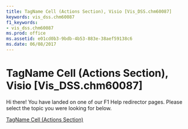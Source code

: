 ```yaml
---
title: TagName Cell (Actions Section), Visio [Vis_DSS.chm60087]
keywords: vis_dss.chm60087
f1_keywords:
- vis_dss.chm60087
ms.prod: office
ms.assetid: e01cd0b3-9bdb-4b53-883e-38aef59138c6
ms.date: 06/08/2017
---
```



# TagName Cell (Actions Section), Visio [Vis_DSS.chm60087]

Hi there! You have landed on one of our F1 Help redirector pages. Please select the topic you were looking for below.

[TagName Cell (Actions Section)](http://msdn.microsoft.com/library/e593e95d-f975-481d-69cd-619049d4427d%28Office.15%29.aspx)

